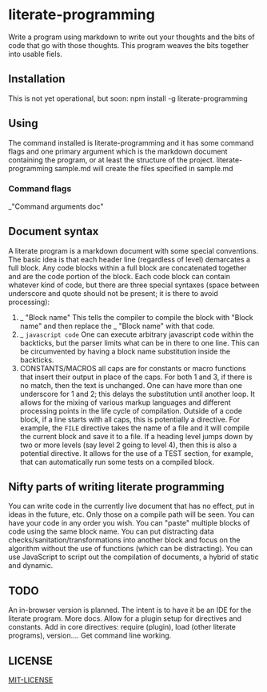 literate-programming
====================

Write a program using markdown to write out your thoughts and the bits of code that go with those thoughts. This program weaves the bits together into usable fiels. 
## Installation
This is not yet operational, but soon: 
    npm install -g literate-programming
## Using
The command installed is literate-programming and it has some command flags and one primary argument which is the markdown document containing the program, or at least the structure of the project. 
    literate-programming sample.md 
will create the files specified in sample.md
### Command flags
_"Command arguments doc"
## Document syntax
A literate program is a markdown document with some special conventions. 
The basic idea is that each header line (regardless of level) demarcates a full block. Any code blocks within a full block are concatenated together and are the code portion of the block. 
Each code block can contain whatever kind of code, but there are three special syntaxes (space between underscore and quote should not be present; it is there to avoid processing): 
1. _ "Block name" This tells the compiler to compile the block with "Block name" and then replace the _ "Block name" with that code.
2. _ `javascript code`  One can execute arbitrary javascript code within the backticks, but the parser limits what can be in there to one line. This can be circumvented by having a block name substitution inside the backticks. 
3. CONSTANTS/MACROS all caps are for constants or macro functions that insert their output in place of the caps. 
For both 1 and 3, if there is no match, then the text is unchanged. One can have more than one underscore for 1 and 2; this delays the substitution until another loop. It allows for the mixing of various markup languages and different processing points in the life cycle of compilation.
Outside of a code block, if a line starts with all caps, this is potentially a directive. For example, the `FILE` directive takes the name of a file and it will compile the current block and save it to a file. 
If a heading level jumps down by two or more levels (say level 2 going to level 4), then this is also a potential directive. It allows for the use of a TEST section, for example, that can automatically run some tests on a compiled block.
## Nifty parts of writing literate programming
You can write code in the currently live document that has no effect, put in ideas in the future, etc. Only those on a compile path will be seen. 
You can have your code in any order you wish. 
You can "paste" multiple blocks of code using the same block name. 
You can put distracting data checks/sanitation/transformations into another block and focus on the algorithm without the use of functions (which can be distracting). 
You can use JavaScript to script out the compilation of documents, a hybrid of static and dynamic. 
## TODO
An in-browser version is planned. The intent is to have it be an IDE for the literate program. 
More docs.
Allow for a plugin setup for directives and constants. 
Add in core directives: require (plugin), load (other literate programs), version....
Get command line working. 
## LICENSE
[MIT-LICENSE](https://github.com/jostylr/literate-programming/blob/master/LICENSE)